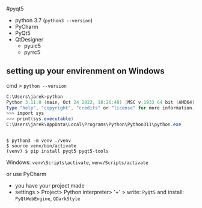 #pyqt5 
- python 3.7 (`python3 --version`)
- PyCharm
- PyQt5
- QtDesigner
	- pyuic5
	- pyrrc5


## setting up your envirenment on Windows


cmd > `python --version`
```powershell
C:\Users\jarek>python
Python 3.11.0 (main, Oct 24 2022, 18:26:48) [MSC v.1933 64 bit (AMD64)] on win32
Type "help", "copyright", "credits" or "license" for more information.
>>> import sys
>>> print(sys.executable)
C:\Users\jarek\AppData\Local\Programs\Python\Python311\python.exe

```


```shell

$ python3 -m venv ./venv
$ source venv/bin/activate
(venv) $ pip install pyqt5 pyqt5-tools
```

Windows: `venv\Scripts\activate`, `venv/Scripts/activate`

or use  PyCharm
- you have your project made
- settings > Project> Python interpreter> '+' > write: `PyQt5` and install: `PyQtWebEngine`, `QDarkStyle`




